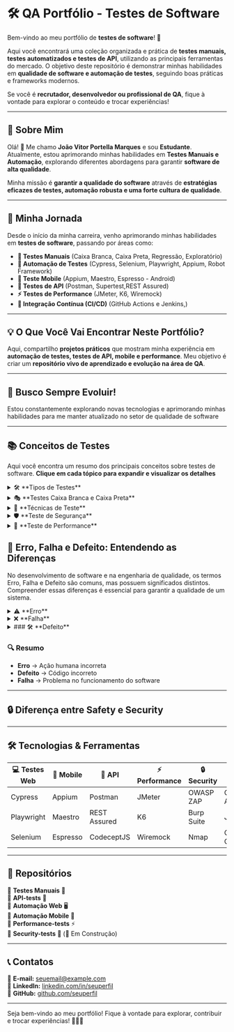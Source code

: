 # 🛠 QA Portfólio - Testes de Software

Bem-vindo ao meu portfólio de **testes de software**! 🚀  

Aqui você encontrará uma coleção organizada e prática de **testes manuais, testes automatizados e testes de API**, utilizando as principais ferramentas do mercado. O objetivo deste repositório é demonstrar minhas habilidades em **qualidade de software e automação de testes**, seguindo boas práticas e frameworks modernos.  

Se você é **recrutador, desenvolvedor ou profissional de QA**, fique à vontade para explorar o conteúdo e trocar experiências!  

---

## 📌 Sobre Mim   

Olá! 👋 Me chamo **João Vitor Portella Marques** e sou **Estudante**. Atualmente, estou aprimorando minhas habilidades em **Testes Manuais e Automação**, explorando diferentes abordagens para garantir **software de alta qualidade**.

Minha missão é **garantir a qualidade do software** através de **estratégias eficazes de testes, automação robusta e uma forte cultura de qualidade**. 

---

## 🚀 Minha Jornada  

Desde o início da minha carreira, venho aprimorando minhas habilidades em **testes de software**, passando por áreas como:  

- **📝 Testes Manuais** (Caixa Branca, Caixa Preta, Regressão, Exploratório)  
- **🤖 Automação de Testes** (Cypress, Selenium, Playwright, Appium, Robot Framework)  
- **📱 Teste Mobile** (Appium, Maestro, Espresso - Android)  
- **🔗 Testes de API** (Postman, Supertest,REST Assured)  
- **⚡ Testes de Performance** (JMeter, K6, Wiremock)  
- **🔄 Integração Contínua (CI/CD)** (GitHub Actions e Jenkins,)  

---

## 💡 O Que Você Vai Encontrar Neste Portfólio?  

Aqui, compartilho **projetos práticos** que mostram minha experiência em **automação de testes, testes de API, mobile e performance**. Meu objetivo é criar um **repositório vivo de aprendizado e evolução na área de QA**.  

---

## 🎯 Busco Sempre Evoluir!  

Estou constantemente explorando novas tecnologias e aprimorando minhas habilidades para me manter atualizado no setor de qualidade de software

---

## 📚 Conceitos de Testes

Aqui você encontra um resumo dos principais conceitos sobre testes de software. **Clique em cada tópico para expandir e visualizar os detalhes**

<details> <summary>🛠 **Tipos de Testes**</summary>.

Existem vários tipos de testes, cada um com uma finalidade específica:

**Teste Funcional**: Verifica se o sistema atende aos requisitos especificados.
**Teste Não Funcional**: Avalia aspectos como desempenho, segurança e usabilidade.
**Teste Manual**: Realizado sem automação, seguindo roteiros de testes.
**Teste Automatizado**: Utiliza scripts e ferramentas para execução automática.
**Teste de Unidade**: verificam componentes individuais da aplicação de forma isolada, garantindo que cada parte funcione corretamente. 
**Teste de Integração**: Analisam a comunicação entre diferentes módulos do sistema, como backend e frontend, serviços, APIs e bancos de dados. 
**Teste de Regressão**: Testes realizados após a adição ou modificação de funcionalidades para garantir que alterações no código não afetem o funcionamento anterior. Esse tipo de teste é frequentemente automatizado.
**Teste de Aceitação**: É realizado pelo cliente para verificar se tudo está funcionando conforme esperado.
</details>

<details> <summary>🎭 **Testes Caixa Branca e Caixa Preta**</summary>
  
Teste Caixa Branca: O testador tem conhecimento do código-fonte e verifica a estrutura interna da aplicação.
Teste Caixa Preta: O testador não tem acesso ao código e avalia apenas as entradas e saídas do sistema.
Teste Caixa Cinza: Combina técnicas da caixa branca e preta, sendo útil para testes de segurança e integração.
  
</details> <details> <summary>📌 **Técnicas de Teste**</summary>
  
Métodos usados para projetar e executar testes:

Partição de Equivalência: Divide os dados de entrada em grupos para testar um representante de cada grupo.
Análise do Valor Limite: Testa os extremos dos intervalos de entrada, onde erros são mais comuns.
Tabela de Decisão: Usa tabelas para mapear combinações de entradas e saídas esperadas.
Transição de Estado: Avalia como o sistema reage a diferentes estados e transições.
Teste Exploratório: O testador usa experiência e criatividade para encontrar falhas sem seguir roteiros fixos.
</details>

<details> <summary>🛡 **Teste de Segurança**</summary>
  
O objetivo é garantir que o software seja resistente a ataques e falhas de segurança. Alguns tipos incluem:

Teste de Vulnerabilidade: Identifica falhas de segurança exploráveis.
Teste de Penetração (Pentest): Simula ataques para avaliar defesas.
Teste de Autenticação: Verifica controles de acesso e permissões.

</details> <details> <summary>🚀 **Teste de Performance**</summary>
  
Mede a velocidade, estabilidade e escalabilidade do sistema sob diferentes condições:

Teste de Carga: Avalia o desempenho sob um número crescente de usuários.
Teste de Estresse: Testa os limites do sistema sob alto volume de requisições.
Teste de Volume: Analisa o impacto de grandes volumes de dados.
</details>




## 📖 Erro, Falha e Defeito: Entendendo as Diferenças

No desenvolvimento de software e na engenharia de qualidade, os termos Erro, Falha e Defeito são comuns, mas possuem significados distintos. Compreender essas diferenças é essencial para garantir a qualidade de um sistema. 

<details> <summary>⚠️ **Erro** </summary>  
Um erro ocorre devido a uma **ação humana equivocada**, como um desenvolvedor que escreve um **código incorreto**, um testador que interpreta mal um requisito ou um usuário que insere dados errados.  
</details>

<details> <summary>❌ **Falha** </summary> 
A falha acontece quando o software não se **comporta como deveria**. Ela é o efeito visível de um erro, como um botão que não responde ou um relatório que exibe dados incorretos.
</details>

<details> <summary> ### 🛠 **Defeito** </summary>  
O defeito é a causa raiz da falha. Geralmente, trata-se de um problema no **código-fonte**, como uma lógica errada em um cálculo ou uma regra de negócio mal implementada.  
</details>

### 🔍 **Resumo**  
- **Erro** → Ação humana incorreta  
- **Defeito** → Código incorreto  
- **Falha** → Problema no funcionamento do software  

---

## 🔒 Diferença entre **Safety** e **Security**  

---

## 🛠 Tecnologias & Ferramentas  

| 💻 Testes Web | 🤖 Mobile | 🔗 API | ⚡ Performance | 🔒 Security | 🔄 CI/CD |  
|--------------|----------|--------|-------------|-------------|-----------|  
| Cypress | Appium | Postman | JMeter | OWASP ZAP | GitHub Actions |  
| Playwright | Maestro | REST Assured | K6 | Burp Suite | Jenkins |  
| Selenium | Espresso | CodeceptJS | Wiremock | Nmap | GitLab CI |  

---

## 📂 Repositórios  

📌 **Testes Manuais** 📝  
📌 **API-tests** 🔗  
📌 **Automação Web** 🖥  
📌 **Automação Mobile** 📱  
📌 **Performance-tests** ⚡  
📌 **Security-tests** 🔐 (🚧 Em Construção)  

---

## 📞 Contatos  

📧 **E-mail:** [seuemail@example.com](mailto:seuemail@example.com)  
💼 **LinkedIn:** [linkedin.com/in/seuperfil](https://linkedin.com/in/seuperfil)  
🐙 **GitHub:** [github.com/seuperfil](https://github.com/seuperfil)  

---

Seja bem-vindo ao meu portfólio! Fique à vontade para explorar, contribuir e trocar experiências! 🚀👨‍💻  
